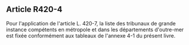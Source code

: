 Article R420-4
----
Pour l'application de l'article L. 420-7, la liste des tribunaux de grande
instance compétents en métropole et dans les départements d'outre-mer est fixée
conformément aux tableaux de l'annexe 4-1 du présent livre.
